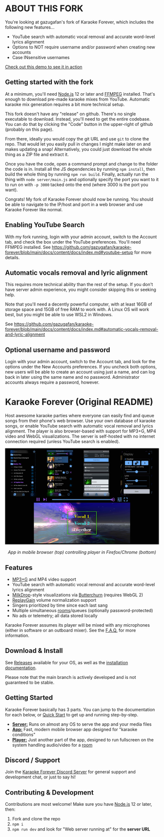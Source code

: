 # ABOUT THIS FORK

You're looking at gazugafan's fork of Karaoke Forever, which includes the following new features...

* YouTube search with automatic vocal removal and accurate word-level lyrics alignment
* Options to NOT require username and/or password when creating new accounts
* Case INsensitive usernames

[Check out this demo to see it in action](https://www.youtube.com/watch?v=zWa8k6degVs)

## Getting started with the fork

At a minimum, you'll need [Node.js](https://nodejs.org/en/) 12 or later and [FFMPEG](https://www.ffmpeg.org) installed. That's enough to download pre-made karaoke mixes from YouTube. Automatic karaoke mix generation requires a bit more technical setup.

This fork doesn't have any "release" on github. There's no single executable to download. Instead, you'll need to get the entire codebase. You can do that by clicking the "Code" button in the upper-right of github (probably on this page).

From there, ideally you would copy the git URL and use `git` to clone the repo. That would let you easily pull in changes I might make later on and makes updating a snap! Alternatively, you could just download the whole thing as a ZIP file and extract it.

Once you have the code, open a command prompt and change to the folder the code is in. Install all the JS dependencies by running `npm install`, then build the whole thing by running `npm run build`. Finally, actually run the thing with `node server/main.js` and optionally specify the port you want to it to run on with `-p 3000` tacked onto the end (where 3000 is the port you want).

Congrats! My fork of Karaoke Forever should now be running. You should be able to navigate to the IP/host and port in a web browser and use Karaoke Forever like normal.

## Enabling YouTube Search

With my fork running, login with your admin account, switch to the Account tab, and check the box under the YouTube preferences. You'll need FFMPEG installed. See https://github.com/gazugafan/karaoke-forever/blob/main/docs/content/docs/index.md#youtube-setup for more details.

## Automatic vocals removal and lyric alignment

This requires more technical ability than the rest of the setup. If you don't have server admin experience, you might consider skipping this or seeking help.

Note that you'll need a decently powerful computer, with at least 16GB of storage space and 15GB of free RAM to work with. A Linux OS will work best, but you might be able to use WSL2 in Windows.

See https://github.com/gazugafan/karaoke-forever/blob/main/docs/content/docs/index.md#automatic-vocals-removal-and-lyric-alignment

## Optional username and password

Login with your admin account, switch to the Account tab, and look for the options under the New Accounts preferences. If you uncheck both options, new users will be able to create an account using just a name, and can log back in later using the same name and no password. Administrator accounts always require a password, however.

# Karaoke Forever (Original README)

Host awesome karaoke parties where everyone can easily find and queue songs from their phone's web browser. Use your own database of karaoke songs, or enable YouTube search with automatic vocal removal and lyrics alignment. The player is also browser-based with support for MP3+G, MP4 video and WebGL visualizations. The server is self-hosted with no internet connection required (unless YouTube search is enabled).

[![Karaoke Forever](/docs/assets/images/README.jpg?raw=true)](/docs/assets/images/README.jpg?raw=true)

<p align="center">
  <i>App in mobile browser (top) controlling player in Firefox/Chrome (bottom)</i>
</p>

## Features

- [MP3+G](https://en.wikipedia.org/wiki/MP3%2BG) and MP4 video support
- YouTube search with automatic vocal removal and accurate word-level lyrics alignment
- [MilkDrop](https://en.wikipedia.org/wiki/MilkDrop)-style visualizations via [Butterchurn](https://github.com/jberg/butterchurn) (requires WebGL 2)
- [ReplayGain](https://en.wikipedia.org/wiki/ReplayGain) volume normalization support
- Singers prioritized by time since each last sang
- Multiple simultaneous [rooms](https://www.karaoke-forever.com/docs/#rooms-admin-only)/queues (optionally password-protected)
- No ads or telemetry; all data stored locally

Karaoke Forever assumes its player will be mixed with any microphones (either in software or an outboard mixer). See the [F.A.Q.](https://www.karaoke-forever.com/faq#whats-the-recommended-audio-setup) for more information.

## Download & Install

See <a href="https://github.com/bhj/karaoke-forever/releases">Releases</a> available for your OS, as well as the [installation documentation](https://www.karaoke-forever.com/docs/#karaoke-forever-server).

Please note that the main branch is actively developed and is not guaranteed to be stable.

## Getting Started

 Karaoke Forever basically has 3 parts. You can jump to the documentation for each below, or [Quick Start](https://www.karaoke-forever.com/docs/#quick-start) to get up and running step-by-step.

- **[Server:](https://www.karaoke-forever.com/docs/#karaoke-forever-server)** Runs on almost any OS to serve the app and your media files
- **[App:](https://www.karaoke-forever.com/docs/#karaoke-forever-the-web-app)** Fast, modern mobile browser app designed for "karaoke conditions"
- **[Player:](https://www.karaoke-forever.com/docs/#player)** Just another part of the app, designed to run fullscreen on the system handling audio/video for a [room](https://www.karaoke-forever.com/docs/#rooms-admin-only)

## Discord / Support

Join the [Karaoke Forever Discord Server](https://discord.gg/PgqVtFq) for general support and development chat, or just to say hi!

## Contributing & Development

Contributions are most welcome! Make sure you have [Node.js](https://nodejs.org/en/) 12 or later, then:

1. Fork and clone the repo
2. `npm i`
3. `npm run dev` and look for "Web server running at" for the **server URL**
